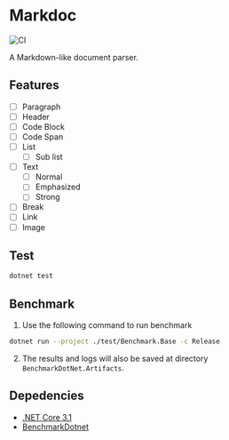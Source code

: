 # Markdoc

![CI](https://github.com/StardustDL/Markdoc/workflows/CI/badge.svg)

A Markdown-like document parser.

## Features

- [ ] Paragraph
- [ ] Header
- [ ] Code Block
- [ ] Code Span
- [ ] List
  - [ ] Sub list
- [ ] Text
  - [ ] Normal
  - [ ] Emphasized
  - [ ] Strong
- [ ] Break
- [ ] Link
- [ ] Image

## Test

```sh
dotnet test
```

## Benchmark

1. Use the following command to run benchmark

```sh
dotnet run --project ./test/Benchmark.Base -c Release
```

2. The results and logs will also be saved at directory `BenchmarkDotNet.Artifacts`.

## Depedencies

- [.NET Core 3.1](https://dotnet.microsoft.com/)
- [BenchmarkDotnet](https://github.com/dotnet/BenchmarkDotNet)
